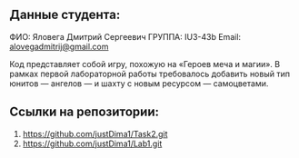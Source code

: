 ## Данные студента:
ФИО: Яловега Дмитрий Сергеевич
ГРУППА: IU3-43b
Email: alovegadmitrij@gmail.com

Код представляет собой игру, похожую на «Героев меча и магии». В рамках первой лабораторной работы требовалось добавить новый тип юнитов — ангелов — и шахту с новым ресурсом — самоцветами.

## Ссылки на репозитории:
1. https://github.com/justDima1/Task2.git
2. https://github.com/justDima1/Lab1.git
